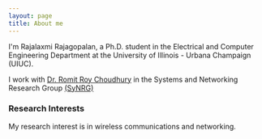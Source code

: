 ```yaml
---
layout: page
title: About me
---
```


I'm Rajalaxmi Rajagopalan, a Ph.D. student in the Electrical and Computer Engineering Department at the University of Illinois - Urbana Champaign (UIUC).

I work with [Dr. Romit Roy Choudhury](http://croy.web.engr.illinois.edu/) in the Systems and Networking Research Group [(SyNRG)](https://synrg.csl.illinois.edu/)


### Research Interests

My research interest is in wireless communications and networking. 
